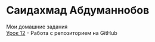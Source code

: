# Саидахмад Абдуманнобов
Мои домашние задания   
[Урок 12](https://saidahmadabdumannobov.github.io/lesson_12/ "Моя готовая домашка") - Работа с репозиторием на GitHub
